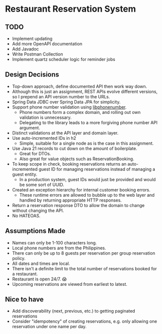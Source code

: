 # Restaurant Reservation System

## TODO

- Implement updating
- Add more OpenAPI documentation
- Add Javadoc
- Write Postman Collection
- Implement quartz scheduler logic for reminder jobs

## Design Decisions

- Top-down approach, define documented API then work way down.
- Although this is just an assignment, REST APIs evolve different versions, so I prepend an API version number to the
  URLs.
- Spring Data JDBC over Spring Data JPA for simplicity.
- Support phone number validation using [libphonenumber](https://github.com/google/libphonenumber).
    - Phone numbers form a complex domain, and rolling out own validation is unnecessary.
    - Delegating to the library leads to a more forgiving phone number API argument.
- Distinct validations at the API layer and domain layer.
- Use auto-incremented IDs in h2
    - Simple, suitable for a single node as is the case in this assignment.
- Use Java 21 records to cut down on the amount of boilerplate.
    - Great for DTOs.
    - Also great for value objects such as ReservationBooking.
- To keep scope in check, booking reservations returns an auto-incremented guest ID for managing reservations instead of
  managing a guest entity.
    - In a production system, guest IDs would just be provided and would be some sort of UUID.
- Created an exception hierarchy for internal customer booking errors.
    - These runtime errors are allowed to bubble up to the web layer and handled by returning appropriate HTTP
      responses.
- Return a reservation response DTO to allow the domain to change without changing the API.
- No HATEOAS.

## Assumptions Made

- Names can only be 1-100 characters long.
- Local phone numbers are from the Philippines.
- There can only be up to 8 guests per reservation per group reservation policy.
- All dates and times are local.
- There isn't a definite limit to the total number of reservations booked for a restaurant.
- Restaurant is open 24/7. 😱
- Upcoming reservations are viewed from earliest to latest.

## Nice to have

- Add discoverability (next, previous, etc.) to getting paginated reservations
- Consider "idempotency" of creating reservations, e.g. only allowing one reservation under one name per day. 
